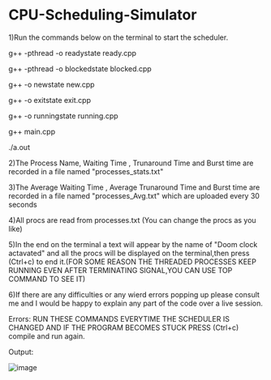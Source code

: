 # CPU-Scheduling-Simulator

1)Run the commands below on the terminal to start the scheduler.

g++ -pthread -o readystate ready.cpp

g++ -pthread -o blockedstate blocked.cpp

g++ -o newstate new.cpp

g++ -o exitstate exit.cpp

g++ -o runningstate running.cpp

g++ main.cpp

./a.out

2)The Process Name, Waiting Time ,  Trunaround Time and Burst time are recorded in a file named "processes_stats.txt"

3)The  Average Waiting Time , Average Trunaround Time and Burst time are recorded in a file named "processes_Avg.txt" which are uploaded every 30 seconds

4)All procs are read from processes.txt (You can change the procs as you like)

5)In the end on the terminal a text will appear by the name of "Doom clock actavated" and all the procs will be displayed on the terminal,then press (Ctrl+c) to end it.(FOR SOME REASON THE THREADED PROCESSES KEEP RUNNING EVEN AFTER TERMINATING SIGNAL,YOU CAN USE TOP COMMAND TO SEE IT)

6)If there are any difficulties or any wierd errors popping up please consult me and I would be happy to explain any part of the code over a live session.



Errors:
RUN THESE COMMANDS EVERYTIME THE SCHEDULER IS CHANGED AND IF THE PROGRAM BECOMES STUCK PRESS (Ctrl+c) compile and run again.

Output:

![image](https://user-images.githubusercontent.com/64328883/158459544-2303f466-f883-44b9-ba7d-233180ea6dc0.png)



